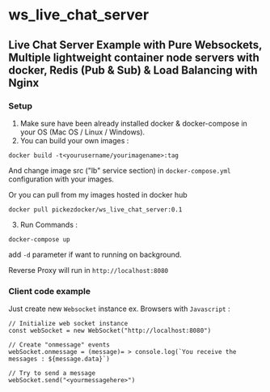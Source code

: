 # ws_live_chat_server
## Live Chat Server Example with Pure Websockets, Multiple lightweight container node servers with docker, Redis (Pub &amp; Sub) &amp; Load Balancing with Nginx

### Setup
1. Make sure have been already installed docker & docker-compose in your OS (Mac OS / Linux / Windows).
2. You can build your own images :
```
docker build -t<yourusername/yourimagename>:tag
```
   And change image src ("lb" service section) in ```docker-compose.yml``` configuration with your images.
   
   Or you can pull from my images hosted in docker hub
```
docker pull pickezdocker/ws_live_chat_server:0.1
```
3. Run Commands :
```
docker-compose up
```
   add ``` -d ``` parameter if want to running on background.

Reverse Proxy will run in ```http://localhost:8080```

 
### Client code example
Just create new ```Websocket``` instance ex. Browsers with ```Javascript``` :
```
// Initialize web socket instance
const webSocket = new WebSocket("http://localhost:8080")

// Create "onmessage" events
webSocket.onmessage = (message)= > console.log(`You receive the messages : ${message.data}`)

// Try to send a message
webSocket.send("<yourmessagehere>")

```
